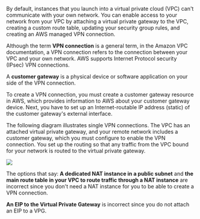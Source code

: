 By default, instances that you launch into a virtual private cloud (VPC) can't communicate with your own network. You can enable access to your network from your VPC by attaching a virtual private gateway to the VPC, creating a custom route table, updating your security group rules, and creating an AWS managed VPN connection.

Although the term **VPN connection** is a general term, in the Amazon VPC documentation, a VPN connection refers to the connection between your VPC and your own network. AWS supports Internet Protocol security (IPsec) VPN connections.

A **customer gateway** is a physical device or software application on your side of the VPN connection.

To create a VPN connection, you must create a customer gateway resource in AWS, which provides information to AWS about your customer gateway device. Next, you have to set up an Internet-routable IP address (static) of the customer gateway's external interface.

The following diagram illustrates single VPN connections. The VPC has an attached virtual private gateway, and your remote network includes a customer gateway, which you must configure to enable the VPN connection. You set up the routing so that any traffic from the VPC bound for your network is routed to the virtual private gateway.

![](https://media.tutorialsdojo.com/2018-10-27_22-45-01-dbcb3de60063eaba73e8d2d12c61d6dc.png)

The options that say: **A dedicated NAT instance in a public subnet** and **the main route table in your VPC to route traffic through a NAT instance** are incorrect since you don't need a NAT instance for you to be able to create a VPN connection.

**An EIP to the Virtual Private Gateway** is incorrect since you do not attach an EIP to a VPG.